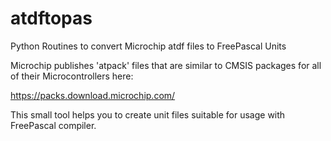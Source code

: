 # atdftopas
Python Routines to convert Microchip atdf files to FreePascal Units

Microchip publishes 'atpack' files that are similar to CMSIS packages for all of their Microcontrollers here:

https://packs.download.microchip.com/

This small tool helps you to create unit files suitable for usage with FreePascal compiler.


